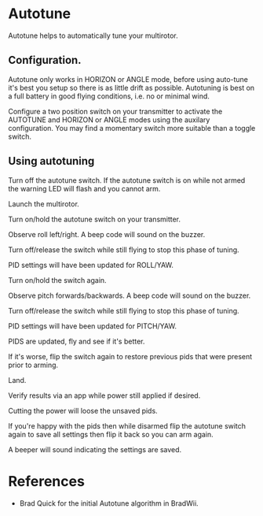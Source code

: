 # Autotune

Autotune helps to automatically tune your multirotor.

## Configuration.

Autotune only works in HORIZON or ANGLE mode, before using auto-tune it's best you setup so there is as little drift as possible.
Autotuning is best on a full battery in good flying conditions, i.e. no or minimal wind.

Configure a two position switch on your transmitter to activate the AUTOTUNE and HORIZON or ANGLE modes using the auxilary configuration.
You may find a momentary switch more suitable than a toggle switch.


## Using autotuning

Turn off the autotune switch.  If the autotune switch is on while not armed the warning LED will flash and you cannot arm.

Launch the multirotor.

Turn on/hold the autotune switch on your transmitter.

Observe roll left/right.  A beep code will sound on the buzzer.

Turn off/release the switch while still flying to stop this phase of tuning.

PID settings will have been updated for ROLL/YAW.

Turn on/hold the switch again.

Observe pitch forwards/backwards.  A beep code will sound on the buzzer.

Turn off/release the switch while still flying to stop this phase of tuning.

PID settings will have been updated for PITCH/YAW.

PIDS are updated, fly and see if it's better.

If it's worse, flip the switch again to restore previous pids that were present prior to arming.

Land.

Verify results via an app while power still applied if desired.

Cutting the power will loose the unsaved pids.

If you're happy with the pids then while disarmed flip the autotune switch again to save all settings then flip it back so you can arm again.

A beeper will sound indicating the settings are saved.


# References

* Brad Quick for the initial Autotune algorithm in BradWii.